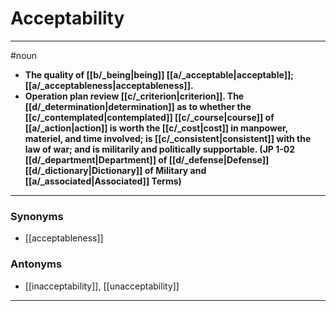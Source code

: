 # Acceptability
---
#noun
- **The quality of [[b/_being|being]] [[a/_acceptable|acceptable]]; [[a/_acceptableness|acceptableness]].**
- **Operation plan review [[c/_criterion|criterion]]. The [[d/_determination|determination]] as to whether the [[c/_contemplated|contemplated]] [[c/_course|course]] of [[a/_action|action]] is worth the [[c/_cost|cost]] in manpower, materiel, and time involved; is [[c/_consistent|consistent]] with the law of war; and is militarily and politically supportable. (JP 1-02 [[d/_department|Department]] of [[d/_defense|Defense]] [[d/_dictionary|Dictionary]] of Military and [[a/_associated|Associated]] Terms)**
---
### Synonyms
- [[acceptableness]]
### Antonyms
- [[inacceptability]], [[unacceptability]]
---

